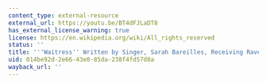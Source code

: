 ```yaml
---
content_type: external-resource
external_url: https://youtu.be/BT4dFJLaDT8
has_external_license_warning: true
license: https://en.wikipedia.org/wiki/All_rights_reserved
status: ''
title: '''Waitress'' Written by Singer, Sarah Bareilles, Receiving Rave Reviews'
uid: 014be92d-2e66-43e0-85da-238f4fd57d8a
wayback_url: ''
---
```

